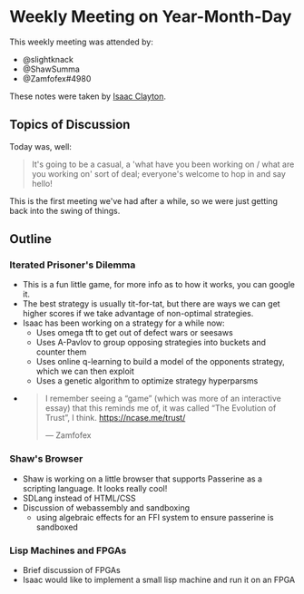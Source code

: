 # Weekly Meeting on Year-Month-Day
This weekly meeting was attended by:

- @slightknack
- @ShawSumma
- @Zamfofex#4980

These notes were taken by [Isaac Clayton](https://slightknack.dev).

## Topics of Discussion
Today was, well:

> It's going to be a casual, a 'what have you been working on / what are you working on' sort of deal; everyone's welcome to hop in and say hello!

This is the first meeting we've had after a while, so we were just getting back into the swing of things.

## Outline
### Iterated Prisoner's Dilemma
- This is a fun little game, for more info as to how it works, you can google it.
- The best strategy is usually tit-for-tat, but there are ways we can get higher scores if we take advantage of non-optimal strategies.
- Isaac has been working on a strategy for a while now:
  - Uses omega tft to get out of defect wars or seesaws
  - Uses A-Pavlov to group opposing strategies into buckets and counter them
  - Uses online q-learning to build a model of the opponents strategy, which we can then exploit
  - Uses a genetic algorithm to optimize strategy hyperparsms
- > I remember seeing a “game” (which was more of an interactive essay) that this reminds me of, it was called “The Evolution of Trust”, I think. https://ncase.me/trust/
  > 
  > — Zamfofex

### Shaw's Browser
- Shaw is working on a little browser that supports Passerine as a scripting language. It looks really cool!
- SDLang instead of HTML/CSS
- Discussion of webassembly and sandboxing
  - using algebraic effects for an FFI system to ensure passerine is sandboxed

### Lisp Machines and FPGAs
- Brief discussion of FPGAs
- Isaac would like to implement a small lisp machine and run it on an FPGA
